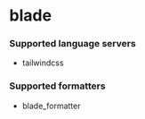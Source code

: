 # blade

### Supported language servers

- tailwindcss

### Supported formatters

- blade_formatter
